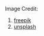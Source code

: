 Image Credit:
1. <a href='https://www.freepik.com/'>freepik</a>  
2. <a href='https://unsplash.com/'>unsplash</a>  
